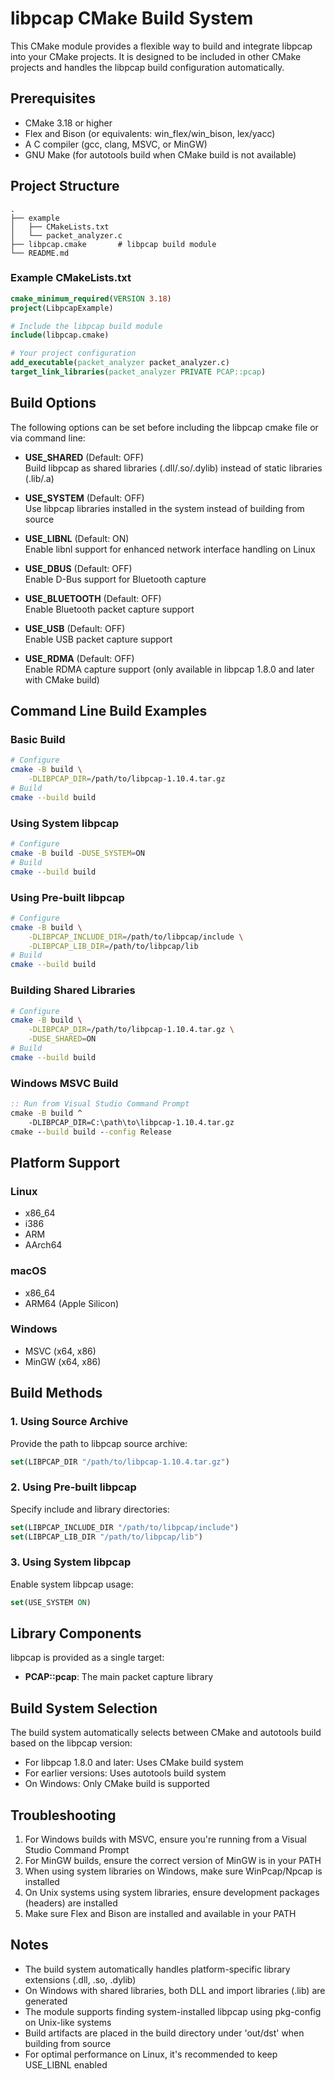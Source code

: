 # libpcap CMake Build System

This CMake module provides a flexible way to build and integrate libpcap into your CMake projects. It is designed to be included in other CMake projects and handles the libpcap build configuration automatically.

## Prerequisites

- CMake 3.18 or higher
- Flex and Bison (or equivalents: win_flex/win_bison, lex/yacc)
- A C compiler (gcc, clang, MSVC, or MinGW)
- GNU Make (for autotools build when CMake build is not available)

## Project Structure

```
.
├── example
│   ├── CMakeLists.txt
│   └── packet_analyzer.c
├── libpcap.cmake       # libpcap build module
└── README.md

```

### Example CMakeLists.txt

```cmake
cmake_minimum_required(VERSION 3.18)
project(LibpcapExample)

# Include the libpcap build module
include(libpcap.cmake)

# Your project configuration
add_executable(packet_analyzer packet_analyzer.c)
target_link_libraries(packet_analyzer PRIVATE PCAP::pcap)
```

## Build Options

The following options can be set before including the libpcap cmake file or via command line:

- **USE_SHARED** (Default: OFF)  
  Build libpcap as shared libraries (.dll/.so/.dylib) instead of static libraries (.lib/.a)

- **USE_SYSTEM** (Default: OFF)  
  Use libpcap libraries installed in the system instead of building from source

- **USE_LIBNL** (Default: ON)  
  Enable libnl support for enhanced network interface handling on Linux

- **USE_DBUS** (Default: OFF)  
  Enable D-Bus support for Bluetooth capture

- **USE_BLUETOOTH** (Default: OFF)  
  Enable Bluetooth packet capture support

- **USE_USB** (Default: OFF)  
  Enable USB packet capture support

- **USE_RDMA** (Default: OFF)  
  Enable RDMA capture support (only available in libpcap 1.8.0 and later with CMake build)

## Command Line Build Examples

### Basic Build
```bash
# Configure
cmake -B build \
    -DLIBPCAP_DIR=/path/to/libpcap-1.10.4.tar.gz
# Build
cmake --build build
```

### Using System libpcap
```bash
# Configure
cmake -B build -DUSE_SYSTEM=ON
# Build
cmake --build build
```

### Using Pre-built libpcap
```bash
# Configure
cmake -B build \
    -DLIBPCAP_INCLUDE_DIR=/path/to/libpcap/include \
    -DLIBPCAP_LIB_DIR=/path/to/libpcap/lib
# Build
cmake --build build
```

### Building Shared Libraries
```bash
# Configure
cmake -B build \
    -DLIBPCAP_DIR=/path/to/libpcap-1.10.4.tar.gz \
    -DUSE_SHARED=ON
# Build
cmake --build build
```

### Windows MSVC Build
```bat
:: Run from Visual Studio Command Prompt
cmake -B build ^
    -DLIBPCAP_DIR=C:\path\to\libpcap-1.10.4.tar.gz
cmake --build build --config Release
```

## Platform Support

### Linux
- x86_64
- i386
- ARM
- AArch64

### macOS
- x86_64
- ARM64 (Apple Silicon)

### Windows
- MSVC (x64, x86)
- MinGW (x64, x86)

## Build Methods

### 1. Using Source Archive
Provide the path to libpcap source archive:
```cmake
set(LIBPCAP_DIR "/path/to/libpcap-1.10.4.tar.gz")
```

### 2. Using Pre-built libpcap
Specify include and library directories:
```cmake
set(LIBPCAP_INCLUDE_DIR "/path/to/libpcap/include")
set(LIBPCAP_LIB_DIR "/path/to/libpcap/lib")
```

### 3. Using System libpcap
Enable system libpcap usage:
```cmake
set(USE_SYSTEM ON)
```

## Library Components

libpcap is provided as a single target:
- **PCAP::pcap**: The main packet capture library

## Build System Selection

The build system automatically selects between CMake and autotools build based on the libpcap version:
- For libpcap 1.8.0 and later: Uses CMake build system
- For earlier versions: Uses autotools build system
- On Windows: Only CMake build is supported

## Troubleshooting

1. For Windows builds with MSVC, ensure you're running from a Visual Studio Command Prompt
2. For MinGW builds, ensure the correct version of MinGW is in your PATH
3. When using system libraries on Windows, make sure WinPcap/Npcap is installed
4. On Unix systems using system libraries, ensure development packages (headers) are installed
5. Make sure Flex and Bison are installed and available in your PATH

## Notes

- The build system automatically handles platform-specific library extensions (.dll, .so, .dylib)
- On Windows with shared libraries, both DLL and import libraries (.lib) are generated
- The module supports finding system-installed libpcap using pkg-config on Unix-like systems
- Build artifacts are placed in the build directory under 'out/dst' when building from source
- For optimal performance on Linux, it's recommended to keep USE_LIBNL enabled
